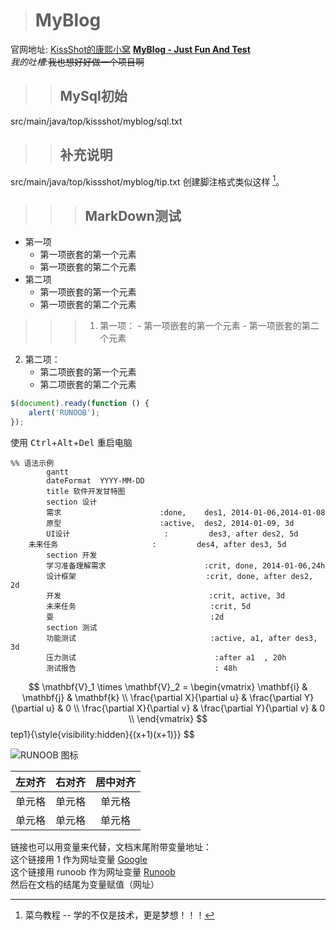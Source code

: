 > # MyBlog
官网地址: [KissShot的康熙小窝](http://KissShot.top)
<u>__MyBlog - Just Fun And Test__</u>  
_我的吐槽:_<del>我也想好好做一个项目啊</del>

>> ## MySql初始
src/main/java/top/kissshot/myblog/sql.txt

>> ## 补充说明
src/main/java/top/kissshot/myblog/tip.txt
创建脚注格式类似这样 [^RUNOOB]。
[^RUNOOB]: 菜鸟教程 -- 学的不仅是技术，更是梦想！！！

>>> ## MarkDown测试
* 第一项
    - 第一项嵌套的第一个元素
    - 第一项嵌套的第二个元素
* 第二项
    - 第一项嵌套的第一个元素
    - 第一项嵌套的第二个元素

>>> 1. 第一项：
    - 第一项嵌套的第一个元素
    - 第一项嵌套的第二个元素
2. 第二项：
    - 第二项嵌套的第一个元素
    - 第二项嵌套的第二个元素
    
```javascript
$(document).ready(function () {
    alert('RUNOOB');
});
```
使用 <kbd>Ctrl</kbd>+<kbd>Alt</kbd>+<kbd>Del</kbd> 重启电脑


```mermaid
%% 语法示例
        gantt
        dateFormat  YYYY-MM-DD
        title 软件开发甘特图
        section 设计
        需求                      :done,    des1, 2014-01-06,2014-01-08
        原型                      :active,  des2, 2014-01-09, 3d
        UI设计                     :         des3, after des2, 5d
    未来任务                     :         des4, after des3, 5d
        section 开发
        学习准备理解需求                      :crit, done, 2014-01-06,24h
        设计框架                             :crit, done, after des2, 2d
        开发                                 :crit, active, 3d
        未来任务                              :crit, 5d
        耍                                   :2d
        section 测试
        功能测试                              :active, a1, after des3, 3d
        压力测试                               :after a1  , 20h
        测试报告                               : 48h
```

$$
\mathbf{V}_1 \times \mathbf{V}_2 =  \begin{vmatrix} 
\mathbf{i} & \mathbf{j} & \mathbf{k} \\
\frac{\partial X}{\partial u} &  \frac{\partial Y}{\partial u} & 0 \\
\frac{\partial X}{\partial v} &  \frac{\partial Y}{\partial v} & 0 \\
\end{vmatrix}
$$tep1}{\style{visibility:hidden}{(x+1)(x+1)}}
$$

![RUNOOB 图标](http://static.runoob.com/images/runoob-logo.png)

| 左对齐 | 右对齐 | 居中对齐 |
| :---| ---: | :---: |
| 单元格 | 单元格 | 单元格 |
| 单元格 | 单元格 | 单元格 |

链接也可以用变量来代替，文档末尾附带变量地址：  
这个链接用 1 作为网址变量 [Google][1]  
这个链接用 runoob 作为网址变量 [Runoob][runoob]  
然后在文档的结尾为变量赋值（网址）

[1]: http://www.google.com/
[runoob]: http://www.runoob.com/